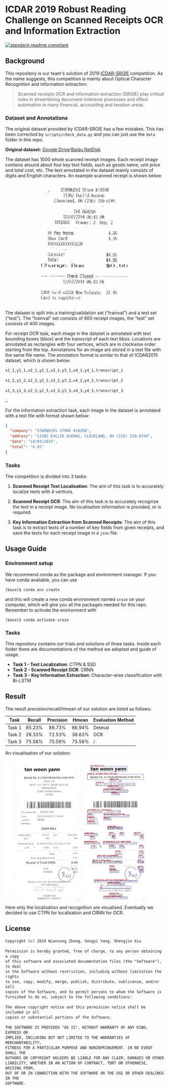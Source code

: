 # ICDAR 2019 Robust Reading Challenge on Scanned Receipts OCR and Information Extraction

[![standard-readme compliant](https://img.shields.io/badge/readme%20style-standard-brightgreen.svg?style=flat-square)](https://github.com/RichardLitt/standard-readme)

## Background

This repository is our team's solution of 2019 [ICDAR-SROIE](https://rrc.cvc.uab.es/?ch=13&com=introduction) competition. As the name suggests, this competition is mainly about Optical Character Recognition and information extraction:

> Scanned receipts OCR and information extraction (SROIE) play critical roles in streamlining document-intensive processes and office automation in many financial, accounting and taxation areas.

### Dataset and Annotations

The original dataset provided by ICDAR-SROIE has a few mistakes. This has been corrected by `scripts/check_data.py` and you can just use the `data` folder in this repo.

**Original dataset:** [Google Drive](https://drive.google.com/open?id=1ShItNWXyiY1tFDM5W02bceHuJjyeeJl2)/[Baidu NetDisk](https://pan.baidu.com/s/1a57eKCSq8SV8Njz8-jO4Ww#list/path=%2FSROIE2019&parentPath=%2F)

The dataset has 1000 whole scanned receipt images. Each receipt image contains around about four key text fields, such as goods name, unit price and total cost, etc. The text annotated in the dataset mainly consists of digits and English characters. An example scanned receipt is shown below:

<div align=center><img src="./Media/data_sample.jpg" width="300"/></div>

The dataset is split into a training/validation set (“trainval”) and a test set (“test”). The “trainval” set consists of 600 receipt images, the “test” set consists of 400 images.

For receipt OCR task, each image in the dataset is annotated with text bounding boxes (bbox) and the transcript of each text bbox. Locations are annotated as rectangles with four vertices, which are in clockwise order starting from the top. Annotations for an image are stored in a text file with the same file name. The annotation format is similar to that of ICDAR2015 dataset, which is shown below:

```
x1_1,y1_1,x2_1,y2_1,x3_1,y3_1,x4_1,y4_1,transcript_1

x1_2,y1_2,x2_2,y2_2,x3_2,y3_2,x4_2,y4_2,transcript_2

x1_3,y1_3,x2_3,y2_3,x3_3,y3_3,x4_3,y4_3,transcript_3

…
```

For the information extraction task, each image in the dataset is annotated with a text file with format shown below:

```json
{
  "company": "STARBUCKS STORE #10208",
  "address": "11302 EUCLID AVENUE, CLEVELAND, OH (216) 229-0749",
  "date": "14/03/2015",
  "total": "4.95"
}
```

### Tasks

The competition is divided into 3 tasks:

1. **Scanned Receipt Text Localisation**: The aim of this task is to accurately localize texts with 4 vertices.

2. **Scanned Receipt OCR**: The aim of this task is to accurately recognize the text in a receipt image. No localisation information is provided, or is required.

3. **Key Information Extraction from Scanned Receipts**: The aim of this task is to extract texts of a number of key fields from given receipts, and save the texts for each receipt image in a `json` file.

## Usage Guide

### Environment setup

We recommend conda as the package and environment manager. If you have conda available, you can use

```shell
(base)$ conda env create
```

and this will create a new conda environment named `sroie` on your computer, which will give you all the packages needed for this repo. Remember to activate the environment with

```shell
(base)$ conda activate sroie
```

### Tasks

This repository contains our trials and solutions of three tasks. Inside each folder there are documentations of the method we adopted and guide of usage.

- **Task 1 - Text Localization**: CTPN & SSD
- **Task 2 - Scanned Receipt OCR**: CRNN
- **Task 3 - Key Information Extraction**: Character-wise classification with Bi-LSTM

## Result

The result precision/recall/Hmean of our solution are listed as follows:

|  Task  | Recall | Precision | Hmean  | Evaluation Method |
| :----: | :----: | :-------: | :----: | :---------------- |
| Task 1 | 85.23% |  88.73%   | 86.94% | Deteval           |
| Task 2 | 26.33% |  72.53%   | 38.63% | OCR               |
| Task 3 | 75.58% |  75.58%   | 75.58% | /                 |

An visualisation of our solution:

<div align=center><img src="./Media/result.png"/></div>
Here only the localisation and recognition are visualised. Eventually we decided to use CTPN for localisation and CRNN for OCR.

## License

```
Copyright (c) 2019 Niansong Zhang, Songyi Yang, Shengjie Xiu

Permission is hereby granted, free of charge, to any person obtaining a copy
of this software and associated documentation files (the "Software"), to deal
in the Software without restriction, including without limitation the rights
to use, copy, modify, merge, publish, distribute, sublicense, and/or sell
copies of the Software, and to permit persons to whom the Software is
furnished to do so, subject to the following conditions:

The above copyright notice and this permission notice shall be included in all
copies or substantial portions of the Software.

THE SOFTWARE IS PROVIDED "AS IS", WITHOUT WARRANTY OF ANY KIND, EXPRESS OR
IMPLIED, INCLUDING BUT NOT LIMITED TO THE WARRANTIES OF MERCHANTABILITY,
FITNESS FOR A PARTICULAR PURPOSE AND NONINFRINGEMENT. IN NO EVENT SHALL THE
AUTHORS OR COPYRIGHT HOLDERS BE LIABLE FOR ANY CLAIM, DAMAGES OR OTHER
LIABILITY, WHETHER IN AN ACTION OF CONTRACT, TORT OR OTHERWISE, ARISING FROM,
OUT OF OR IN CONNECTION WITH THE SOFTWARE OR THE USE OR OTHER DEALINGS IN THE
SOFTWARE.
```
